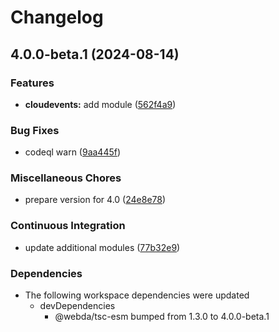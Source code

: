 # Changelog

## 4.0.0-beta.1 (2024-08-14)


### Features

* **cloudevents:** add module ([562f4a9](https://github.com/loopingz/webda.io/commit/562f4a929e6cb3931a07d9db23d3e1b596272d16))


### Bug Fixes

* codeql warn ([9aa445f](https://github.com/loopingz/webda.io/commit/9aa445fa052dc434df6d8eb04bc1bb2d484f1f2d))


### Miscellaneous Chores

* prepare version for 4.0 ([24e8e78](https://github.com/loopingz/webda.io/commit/24e8e789b8e4ac2364ac0d1669b115237ff4be6d))


### Continuous Integration

* update additional modules ([77b32e9](https://github.com/loopingz/webda.io/commit/77b32e9dbd950ddaebe11cda22c20d71ab7f309a))


### Dependencies

* The following workspace dependencies were updated
  * devDependencies
    * @webda/tsc-esm bumped from 1.3.0 to 4.0.0-beta.1
